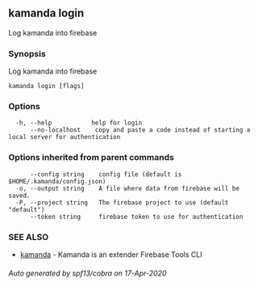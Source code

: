 ## kamanda login

Log kamanda into firebase

### Synopsis

Log kamanda into firebase

```
kamanda login [flags]
```

### Options

```
  -h, --help           help for login
      --no-localhost    copy and paste a code instead of starting a local server for authentication
```

### Options inherited from parent commands

```
      --config string    config file (default is $HOME/.kamanda/config.json)
  -o, --output string    A file where data from firebase will be saved.
  -P, --project string   The firebase project to use (default "default")
      --token string     firebase token to use for authentication
```

### SEE ALSO

* [kamanda](kamanda.md)	 - Kamanda is an extender Firebase Tools CLI

###### Auto generated by spf13/cobra on 17-Apr-2020
